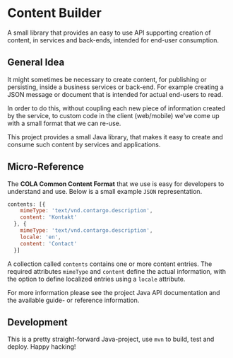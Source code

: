 Content Builder
===============

A small library that provides an easy to use API supporting creation of
content, in services and back-ends, intended for end-user consumption.

## General Idea ##

It might sometimes be necessary to create content, for publishing or persisting,
inside a business services or back-end. For example creating a JSON message or
document that is intended for actual end-users to read.

In order to do this, without coupling each new piece of information created by
the service, to custom code in the client (web/mobile) we've come up with a
small format that we can re-use.

This project provides a small Java library, that makes it easy to create
and consume such content by services and applications.

## Micro-Reference ##

The __COLA Common Content Format__ that we use is easy for developers to
understand and use. Below is a small example `JSON` representation.

```javascript
contents: [{
    mimeType: 'text/vnd.contargo.description',
    content: 'Kontakt'
  }, {
    mimeType: 'text/vnd.contargo.description',
    locale: 'en',
    content: 'Contact'
  }]
```
A collection called `contents` contains one or more content entries. The
required attributes `mimeType` and `content` define the actual information,
with the option to define localized entries using a `locale` attribute.

For more information please see the project Java API documentation and the
available guide- or reference information.

## Development ##

This is a pretty straight-forward Java-project, use `mvn` to build,
test and deploy. Happy hacking!

